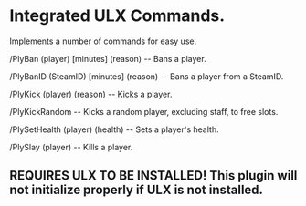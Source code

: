# Integrated ULX Commands.

Implements a number of commands for easy use.

/PlyBan (player) [minutes] (reason) -- Bans a player.

/PlyBanID (SteamID) [minutes] (reason) -- Bans a player from a SteamID.

/PlyKick (player) (reason) -- Kicks a player.

/PlyKickRandom -- Kicks a random player, excluding staff, to free slots.

/PlySetHealth (player) (health) -- Sets a player's health.

/PlySlay (player) -- Kills a player.

## REQUIRES ULX TO BE INSTALLED! This plugin will not initialize properly if ULX is not installed.